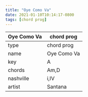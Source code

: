 ```yaml
---
title: "Oye Como Va"
date: 2021-01-10T10:14:17-0800
tags: [chord prog]
---
```


|Oye Como Va|chord prog|
|---|---|
|type|chord prog|
|name|Oye Como Va|
|key|A|
|chords|Am,D|
|nashville|i,IV|
|artist|Santana|
